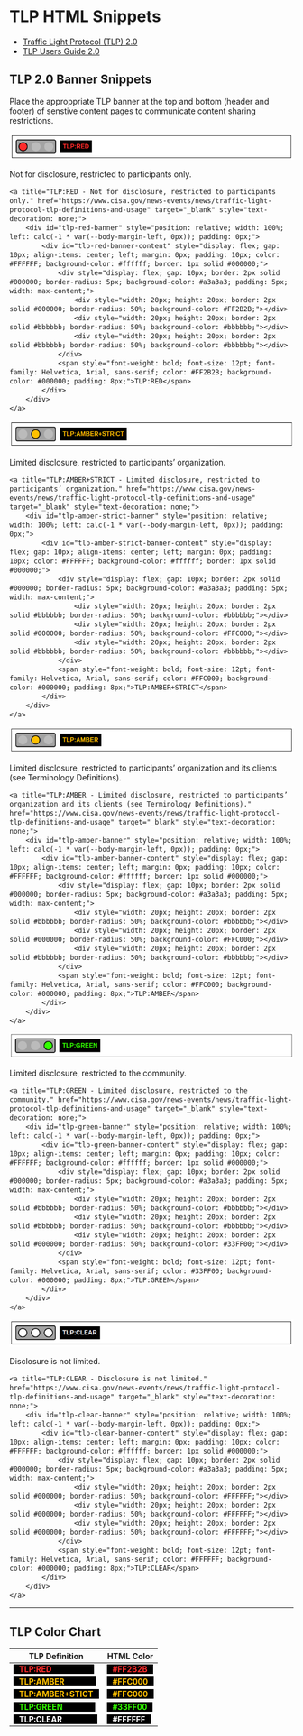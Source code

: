 # TLP HTML Snippets

- [Traffic Light Protocol (TLP) 2.0](https://www.cisa.gov/news-events/news/traffic-light-protocol-tlp-definitions-and-usage)
- [TLP Users Guide 2.0](https://www.cisa.gov/sites/default/files/2023-02/tlp-2-0-user-guide_508c.pdf)

## TLP 2.0 Banner Snippets

Place the approppriate TLP banner at the top and bottom (header and footer) of senstive content pages to communicate content sharing restrictions.

![TLP:RED](TLP-RED.png)

Not for disclosure, restricted to participants only.
```
<a title="TLP:RED - Not for disclosure, restricted to participants only." href="https://www.cisa.gov/news-events/news/traffic-light-protocol-tlp-definitions-and-usage" target="_blank" style="text-decoration: none;">
    <div id="tlp-red-banner" style="position: relative; width: 100%; left: calc(-1 * var(--body-margin-left, 0px)); padding: 0px;">
        <div id="tlp-red-banner-content" style="display: flex; gap: 10px; align-items: center; left; margin: 0px; padding: 10px; color: #FFFFFF; background-color: #ffffff; border: 1px solid #000000;">
            <div style="display: flex; gap: 10px; border: 2px solid #000000; border-radius: 5px; background-color: #a3a3a3; padding: 5px; width: max-content;">
                <div style="width: 20px; height: 20px; border: 2px solid #000000; border-radius: 50%; background-color: #FF2B2B;"></div>
                <div style="width: 20px; height: 20px; border: 2px solid #bbbbbb; border-radius: 50%; background-color: #bbbbbb;"></div>
                <div style="width: 20px; height: 20px; border: 2px solid #bbbbbb; border-radius: 50%; background-color: #bbbbbb;"></div>
            </div>
            <span style="font-weight: bold; font-size: 12pt; font-family: Helvetica, Arial, sans-serif; color: #FF2B2B; background-color: #000000; padding: 8px;">TLP:RED</span>
        </div>
    </div>
</a>
```

![TLP:AMBER+STRICT](TLP-AMBER-STRICT.png)

Limited disclosure, restricted to participants’ organization.
```
<a title="TLP:AMBER+STRICT - Limited disclosure, restricted to participants’ organization." href="https://www.cisa.gov/news-events/news/traffic-light-protocol-tlp-definitions-and-usage" target="_blank" style="text-decoration: none;">
    <div id="tlp-amber-strict-banner" style="position: relative; width: 100%; left: calc(-1 * var(--body-margin-left, 0px)); padding: 0px;">
        <div id="tlp-amber-strict-banner-content" style="display: flex; gap: 10px; align-items: center; left; margin: 0px; padding: 10px; color: #FFFFFF; background-color: #ffffff; border: 1px solid #000000;">
            <div style="display: flex; gap: 10px; border: 2px solid #000000; border-radius: 5px; background-color: #a3a3a3; padding: 5px; width: max-content;">
                <div style="width: 20px; height: 20px; border: 2px solid #bbbbbb; border-radius: 50%; background-color: #bbbbbb;"></div>
                <div style="width: 20px; height: 20px; border: 2px solid #000000; border-radius: 50%; background-color: #FFC000;"></div>
                <div style="width: 20px; height: 20px; border: 2px solid #bbbbbb; border-radius: 50%; background-color: #bbbbbb;"></div>
            </div>
            <span style="font-weight: bold; font-size: 12pt; font-family: Helvetica, Arial, sans-serif; color: #FFC000; background-color: #000000; padding: 8px;">TLP:AMBER+STRICT</span>
        </div>
    </div>
</a>
```

![TLP:AMBER](TLP-AMBER.png)

Limited disclosure, restricted to participants’ organization and its clients (see Terminology Definitions).
```
<a title="TLP:AMBER - Limited disclosure, restricted to participants’ organization and its clients (see Terminology Definitions)." href="https://www.cisa.gov/news-events/news/traffic-light-protocol-tlp-definitions-and-usage" target="_blank" style="text-decoration: none;">
    <div id="tlp-amber-banner" style="position: relative; width: 100%; left: calc(-1 * var(--body-margin-left, 0px)); padding: 0px;">
        <div id="tlp-amber-banner-content" style="display: flex; gap: 10px; align-items: center; left; margin: 0px; padding: 10px; color: #FFFFFF; background-color: #ffffff; border: 1px solid #000000;">
            <div style="display: flex; gap: 10px; border: 2px solid #000000; border-radius: 5px; background-color: #a3a3a3; padding: 5px; width: max-content;">
                <div style="width: 20px; height: 20px; border: 2px solid #bbbbbb; border-radius: 50%; background-color: #bbbbbb;"></div>
                <div style="width: 20px; height: 20px; border: 2px solid #000000; border-radius: 50%; background-color: #FFC000;"></div>
                <div style="width: 20px; height: 20px; border: 2px solid #bbbbbb; border-radius: 50%; background-color: #bbbbbb;"></div>
            </div>
            <span style="font-weight: bold; font-size: 12pt; font-family: Helvetica, Arial, sans-serif; color: #FFC000; background-color: #000000; padding: 8px;">TLP:AMBER</span>
        </div>
    </div>
</a>
```

![TLP:GREEN](TLP-GREEN.png)

Limited disclosure, restricted to the community.
```
<a title="TLP:GREEN - Limited disclosure, restricted to the community." href="https://www.cisa.gov/news-events/news/traffic-light-protocol-tlp-definitions-and-usage" target="_blank" style="text-decoration: none;">
    <div id="tlp-green-banner" style="position: relative; width: 100%; left: calc(-1 * var(--body-margin-left, 0px)); padding: 0px;">
        <div id="tlp-green-banner-content" style="display: flex; gap: 10px; align-items: center; left; margin: 0px; padding: 10px; color: #FFFFFF; background-color: #ffffff; border: 1px solid #000000;">
            <div style="display: flex; gap: 10px; border: 2px solid #000000; border-radius: 5px; background-color: #a3a3a3; padding: 5px; width: max-content;">
                <div style="width: 20px; height: 20px; border: 2px solid #bbbbbb; border-radius: 50%; background-color: #bbbbbb;"></div>
                <div style="width: 20px; height: 20px; border: 2px solid #bbbbbb; border-radius: 50%; background-color: #bbbbbb;"></div>
                <div style="width: 20px; height: 20px; border: 2px solid #000000; border-radius: 50%; background-color: #33FF00;"></div>
            </div>
            <span style="font-weight: bold; font-size: 12pt; font-family: Helvetica, Arial, sans-serif; color: #33FF00; background-color: #000000; padding: 8px;">TLP:GREEN</span>
        </div>
    </div>
</a>
```

![TLP:CLEAR](TLP-CLEAR.png)

 Disclosure is not limited.
```
<a title="TLP:CLEAR - Disclosure is not limited." href="https://www.cisa.gov/news-events/news/traffic-light-protocol-tlp-definitions-and-usage" target="_blank" style="text-decoration: none;">
    <div id="tlp-clear-banner" style="position: relative; width: 100%; left: calc(-1 * var(--body-margin-left, 0px)); padding: 0px;">
        <div id="tlp-clear-banner-content" style="display: flex; gap: 10px; align-items: center; left; margin: 0px; padding: 10px; color: #FFFFFF; background-color: #ffffff; border: 1px solid #000000;">
            <div style="display: flex; gap: 10px; border: 2px solid #000000; border-radius: 5px; background-color: #a3a3a3; padding: 5px; width: max-content;">
                <div style="width: 20px; height: 20px; border: 2px solid #000000; border-radius: 50%; background-color: #FFFFFF;"></div>
                <div style="width: 20px; height: 20px; border: 2px solid #000000; border-radius: 50%; background-color: #FFFFFF;"></div>
                <div style="width: 20px; height: 20px; border: 2px solid #000000; border-radius: 50%; background-color: #FFFFFF;"></div>
            </div>
            <span style="font-weight: bold; font-size: 12pt; font-family: Helvetica, Arial, sans-serif; color: #FFFFFF; background-color: #000000; padding: 8px;">TLP:CLEAR</span>
        </div>
    </div>
</a>
```


---

## TLP Color Chart

**TLP Definition** | **HTML Color**
--- | ---
<span style="font-weight: bold; color: #FF2B2B; background-color: #000000; padding-left: 10px; padding-right: 75px">TLP:RED</span> | <span style="font-weight: bold; color: #FF2B2B; background-color: #000000; padding-left: 10px; padding-right: 10px">#FF2B2B</span>
<span style="font-weight: bold; color: #FFC000; background-color: #000000; padding-left: 10px; padding-right: 55px">TLP:AMBER</span> | <span style="font-weight: bold; color: #FFC000; background-color: #000000; padding-left: 10px; padding-right: 10px">#FFC000</span>
<span style="font-weight: bold; color: #FFC000; background-color: #000000; padding-left: 10px; padding-right: 10px">TLP:AMBER+STICT</span> | <span style="font-weight: bold; color: #FFC000; background-color: #000000; padding-left: 10px; padding-right: 10px">#FFC000</span>
<span style="font-weight: bold; color: #33FF00; background-color: #000000; padding-left: 10px; padding-right: 58px">TLP:GREEN</span> | <span style="font-weight: bold; color: #33FF00; background-color: #000000; padding-left: 10px; padding-right: 10px">#33FF00</span>
<span style="font-weight: bold; color: #FFFFFF; background-color: #000000; padding-left: 10px; padding-right: 62px">TLP:CLEAR</span> | <span style="font-weight: bold; color: #FFFFFF; background-color: #000000; padding-left: 10px; padding-right: 10px">#FFFFFF</span>

